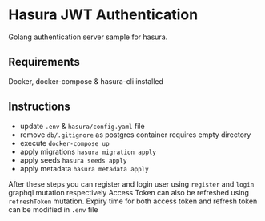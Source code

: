 # Hasura JWT Authentication
Golang authentication server sample for hasura.

## Requirements
Docker, docker-compose & hasura-cli installed

## Instructions
- update `.env` & `hasura/config.yaml` file
- remove `db/.gitignore` as postgres container requires empty directory
- execute `docker-compose up`
- apply migrations `hasura migration apply`
- apply seeds `hasura seeds apply`
- apply metadata `hasura metadata apply`

After these steps you can register and login user using `register` and `login` graphql mutation respectively
Access Token can also be refreshed using `refreshToken` mutation.
Expiry time for both access token and refresh token can be modified in `.env` file
